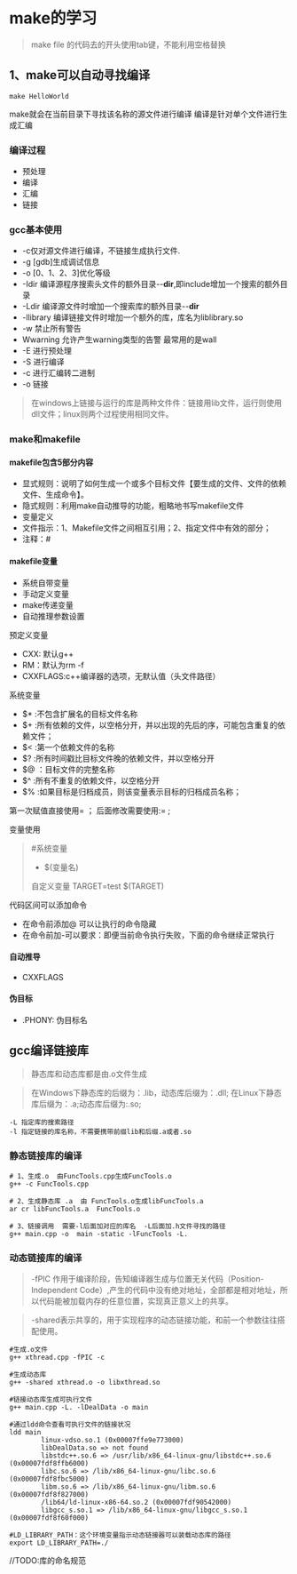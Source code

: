 # make的学习
>make file 的代码去的开头使用tab键，不能利用空格替换
## 1、make可以自动寻找编译
```make
make HelloWorld
```
make就会在当前目录下寻找该名称的源文件进行编译
编译是针对单个文件进行生成汇编
### 编译过程
- 预处理
- 编译
- 汇编
- 链接
### gcc基本使用
-  -c仅对源文件进行编译，不链接生成执行文件.
-  -g [gdb]生成调试信息
-  -o [0、1、2、3]优化等级
-  -Idir 编译源程序搜索头文件的额外目录--**dir**,即include增加一个搜索的额外目录
-  -Ldir 编译源文件时增加一个搜索库的额外目录--**dir**
-  -llibrary 编译链接文件时增加一个额外的库，库名为liblibrary.so
-  -w 禁止所有警告
-  Wwarning 允许产生warning类型的告警  最常用的是wall
-  -E 进行预处理
-  -S 进行编译
-  -c 进行汇编转二进制
-  -o 链接

> 在windows上链接与运行的库是两种文件件：链接用lib文件，运行则使用dll文件；linux则两个过程使用相同文件。

### make和makefile

#### makefile包含5部分内容
- 显式规则：说明了如何生成一个或多个目标文件【要生成的文件、文件的依赖文件、生成命令】。
- 隐式规则：利用make自动推导的功能，粗略地书写makefile文件
- 变量定义
- 文件指示：1、Makefile文件之间相互引用；2、指定文件中有效的部分；
- 注释：#

#### makefile变量
 - 系统自带变量
  - 手动定义变量
  - make传递变量
  - 自动推理参数设置
  
预定义变量
-  CXX: 默认g++
-  RM：默认为rm -f
-  CXXFLAGS:c++编译器的选项，无默认值（头文件路径）

系统变量
-  $* :不包含扩展名的目标文件名称
-  $+ :所有依赖的文件，以空格分开，并以出现的先后的序，可能包含重复的依赖文件；
-  $< :第一个依赖文件的名称
-  $? :所有时间戳比目标文件晚的依赖文件，并以空格分开
-  $@ ：目标文件的完整名称
-  $^ :所有不重复的依赖文件，以空格分开
-  $% :如果目标是归档成员，则该变量表示目标的归档成员名称；

第一次赋值直接使用= ；
后面修改需要使用:= ;

变量使用
>#系统变量
>- $(变量名)
>
>自定义变量
>TARGET=test
>$(TARGET)

代码区间可以添加命令
- 在命令前添加@ 可以让执行的命令隐藏
- 在命令前加-可以要求：即便当前命令执行失败，下面的命令继续正常执行

#### 自动推导 
- CXXFLAGS

#### 伪目标
- .PHONY: 伪目标名 

## gcc编译链接库
>静态库和动态库都是由.o文件生成

>在Windows下静态库的后缀为：.lib，动态库后缀为：.dll;
>在Linux下静态库后缀为：.a;动态库后缀为:.so;
```shell
-L 指定库的搜索路径
-l 指定链接的库名称，不需要携带前缀lib和后缀.a或者.so
```
### 静态链接库的编译
```shell
# 1、生成.o  由FuncTools.cpp生成FuncTools.o
g++ -c FuncTools.cpp

# 2、生成静态库 .a  由 FuncTools.o生成libFuncTools.a  
ar cr libFuncTools.a  FuncTools.o

# 3、链接调用  需要-l后面加对应的库名  -L后面加.h文件寻找的路径
g++ main.cpp -o  main -static -lFuncTools -L.

```

### 动态链接库的编译
>-fPIC 作用于编译阶段，告知编译器生成与位置无关代码（Position-Independent Code）,产生的代码中没有绝对地址，全部都是相对地址，所以代码能被加载内存的任意位置，实现真正意义上的共享。

>-shared表示共享的，用于实现程序的动态链接功能，和前一个参数往往搭配使用。

```shell
#生成.o文件
g++ xthread.cpp -fPIC -c  

#生成动态库
g++ -shared xthread.o -o libxthread.so

#链接动态库生成可执行文件
g++ main.cpp -L. -lDealData -o main

#通过ldd命令查看可执行文件的链接状况
ldd main
        linux-vdso.so.1 (0x00007ffe9e773000)
        libDealData.so => not found
        libstdc++.so.6 => /usr/lib/x86_64-linux-gnu/libstdc++.so.6 (0x00007fdf8ffb6000)
        libc.so.6 => /lib/x86_64-linux-gnu/libc.so.6 (0x00007fdf8fbc5000)
        libm.so.6 => /lib/x86_64-linux-gnu/libm.so.6 (0x00007fdf8f827000)
        /lib64/ld-linux-x86-64.so.2 (0x00007fdf90542000)
        libgcc_s.so.1 => /lib/x86_64-linux-gnu/libgcc_s.so.1 (0x00007fdf8f60f000)

#LD_LIBRARY_PATH：这个环境变量指示动态链接器可以装载动态库的路径
export LD_LIBRARY_PATH=./
```
//TODO:库的命名规范
